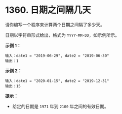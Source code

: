 # 1360. 日期之间隔几天

请你编写一个程序来计算两个日期之间隔了多少天。

日期以字符串形式给出，格式为 `YYYY-MM-DD`，如示例所示。

**示例 1：**

```()
输入：date1 = "2019-06-29", date2 = "2019-06-30"
输出：1
```

**示例 2：**

```()
输入：date1 = "2020-01-15", date2 = "2019-12-31"
输出：15
```

**提示：**

- 给定的日期是 `1971` 年到 `2100` 年之间的有效日期。
